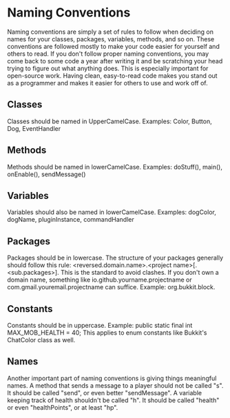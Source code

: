 # Naming Conventions
Naming conventions are simply a set of rules to follow when deciding on names for your classes, packages, variables, methods, and so on. These conventions are followed mostly to make your code easier for yourself and others to read.
If you don't follow proper naming conventions, you may come back to some code a year after writing it and be scratching your head trying to figure out what anything does. This is especially important for open-source work. Having clean, easy-to-read code makes you stand out as a programmer and makes it easier for others to use and work off of.
​
## Classes
Classes should be named in UpperCamelCase. Examples: Color, Button, Dog, EventHandler

## Methods
Methods should be named in lowerCamelCase. Examples: doStuff(), main(), onEnable(), sendMessage()

## Variables
Variables should also be named in lowerCamelCase. Examples: dogColor, dogName, pluginInstance, commandHandler

## Packages
Packages should be in lowercase. The structure of your packages generally should follow this rule: \<reversed.domain.name>.\<project name>[.<sub.packages>]. This is the standard to avoid clashes. If you don't own a domain name, something like io.github.yourname.projectname or com.gmail.youremail.projectname can suffice. Example: org.bukkit.block.

## Constants
Constants should be in uppercase. Example:
public static final int MAX_MOB_HEALTH = 40;
This applies to enum constants like Bukkit's ChatColor class as well.

## Names
Another important part of naming conventions is giving things meaningful names. A method that sends a message to a player should not be called "s". It should be called "send", or even better "sendMessage". A variable keeping track of health shouldn't be called "h". It should be called "health" or even "healthPoints", or at least "hp".